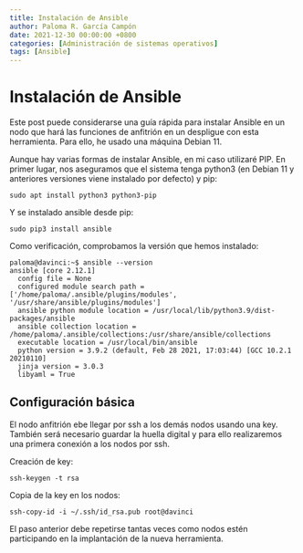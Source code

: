 ```yaml
---
title: Instalación de Ansible
author: Paloma R. García Campón
date: 2021-12-30 00:00:00 +0800
categories: [Administración de sistemas operativos]
tags: [Ansible]
---
```

# Instalación de Ansible

Este post puede considerarse una guía rápida para instalar Ansible en un nodo que hará las funciones de anfitrión en un despligue con esta herramienta. Para ello, he usado una máquina Debian 11.

Aunque hay varias formas de instalar Ansible, en mi caso utilizaré PIP. En primer lugar, nos aseguramos que el sistema tenga python3 (en Debian 11 y anteriores versiones viene instalado por defecto) y pip:
~~~
sudo apt install python3 python3-pip
~~~

Y se instalado ansible desde pip:
~~~
sudo pip3 install ansible
~~~

Como verificación, comprobamos la versión que hemos instalado:
~~~
paloma@davinci:~$ ansible --version
ansible [core 2.12.1]
  config file = None
  configured module search path = ['/home/paloma/.ansible/plugins/modules', '/usr/share/ansible/plugins/modules']
  ansible python module location = /usr/local/lib/python3.9/dist-packages/ansible
  ansible collection location = /home/paloma/.ansible/collections:/usr/share/ansible/collections
  executable location = /usr/local/bin/ansible
  python version = 3.9.2 (default, Feb 28 2021, 17:03:44) [GCC 10.2.1 20210110]
  jinja version = 3.0.3
  libyaml = True
~~~

## Configuración básica

El nodo anfitrión ebe llegar por ssh a los demás nodos usando una key. También será necesario guardar la huella digital y para ello realizaremos una primera conexión a los nodos por ssh.

Creación de key:
~~~
ssh-keygen -t rsa
~~~

Copia de la key en los nodos:
~~~
ssh-copy-id -i ~/.ssh/id_rsa.pub root@davinci
~~~

El paso anterior debe repetirse tantas veces como nodos estén participando en la implantación de la nueva herramienta.
